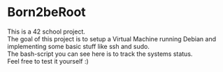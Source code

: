 # Born2beRoot
This is a 42 school project.<br>
The goal of this project is to setup a Virtual Machine running Debian and implementing some basic stuff like ssh and sudo.<br>
The bash-script you can see here is to track the systems status.<br>
Feel free to test it yourself :)<br>
